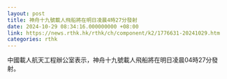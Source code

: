 ```yaml
---
layout: post
title: 神舟十九號載人飛船將在明日凌晨4時27分發射
date: 2024-10-29 08:34:16.000000000 +08:00
link: https://news.rthk.hk/rthk/ch/component/k2/1776631-20241029.htm
categories: rthk
---
```


中國載人航天工程辦公室表示，神舟十九號載人飛船將在明日凌晨04時27分發射。
